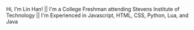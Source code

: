 Hi, I’m Lin Han! ||
I'm a College Freshman attending Stevens Institute of Technology ||
I'm Experienced in Javascript, HTML, CSS, Python, Lua, and Java
